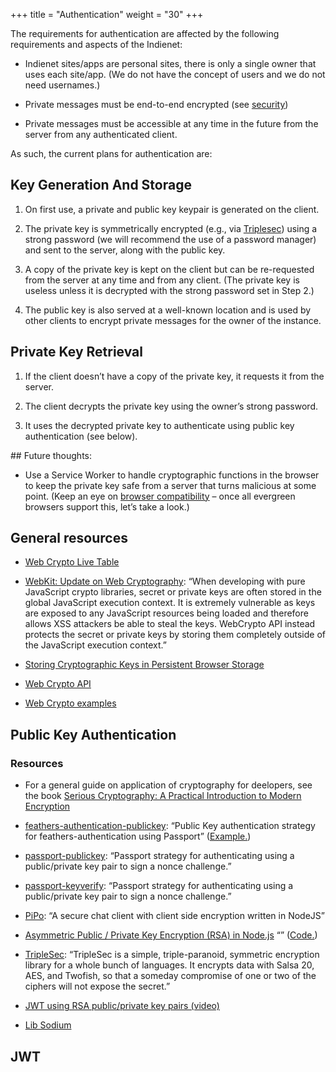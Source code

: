 +++
title = "Authentication"
weight = "30"
+++

The requirements for authentication are affected by the following requirements and aspects of the Indienet:

  * Indienet sites/apps are personal sites, there is only a single owner that uses each site/app. (We do not have the concept of users and we do not need usernames.)

  * Private messages must be end-to-end encrypted (see [security](/engine/security))

  * Private messages must be accessible at any time in the future from the server from any authenticated client.

As such, the current plans for authentication are:

## Key Generation And Storage

  1. On first use, a private and public key keypair is generated on the client.

  2. The private key is symmetrically encrypted (e.g., via [Triplesec]( https://keybase.io/triplesec/)) using a strong password (we will recommend the use of a password manager) and sent to the server, along with the public key.

  3. A copy of the private key is kept on the client but can be re-requested from the server at any time and from any client. (The private key is useless unless it is decrypted with the strong password set in Step 2.)

  4. The public key is also served at a well-known location and is used by other clients to encrypt private messages for the owner of the instance.

## Private Key Retrieval

  1. If the client doesn’t have a copy of the private key, it requests it from the server.

  2. The client decrypts the private key using the owner’s strong password.

  3. It uses the decrypted private key to authenticate using public key authentication (see below).

## Future thoughts:

  * Use a Service Worker to handle cryptographic functions in the browser to keep the private key safe from a server that turns malicious at some point. (Keep an eye on [browser compatibility](https://caniuse.com/#search=service%20worker) – once all evergreen browsers support this, let’s take a look.)

## General resources

  * [Web Crypto Live Table](https://diafygi.github.io/webcrypto-examples/)

  * [WebKit: Update on Web Cryptography](https://webkit.org/blog/7790/update-on-web-cryptography/): “When developing with pure JavaScript crypto libraries, secret or private keys are often stored in the global JavaScript execution context. It is extremely vulnerable as keys are exposed to any JavaScript resources being loaded and therefore allows XSS attackers be able to steal the keys. WebCrypto API instead protects the secret or private keys by storing them completely outside of the JavaScript execution context.”

  * [Storing Cryptographic Keys in Persistent Browser Storage](https://pomcor.com/2017/06/02/keys-in-browser/)

  * [Web Crypto API](https://developer.mozilla.org/en-US/docs/Web/API/Web_Crypto_API)

  * [Web Crypto examples](https://github.com/diafygi/webcrypto-examples)

## Public Key Authentication

### Resources

  * For a general guide on application of cryptography for deelopers, see the book [Serious Cryptography: A Practical Introduction to Modern Encryption](https://nostarch.com/seriouscrypto)

  * [feathers-authentication-publickey](https://github.com/amaurymartiny/feathers-authentication-publickey): “Public Key authentication strategy for feathers-authentication using Passport” ([Example.](https://github.com/amaurymartiny/feathers-authentication-publickey/tree/master/example))

  * [passport-publickey](https://github.com/timfpark/passport-publickey): “Passport strategy for authenticating using a public/private key pair to sign a nonce challenge.”

  * [passport-keyverify](https://github.com/phutchins/passport-keyverify): “Passport strategy for authenticating using a public/private key pair to sign a nonce challenge.”

  * [PiPo](https://github.com/phutchins/pipo): “A secure chat client with client side encryption written in NodeJS”

  * [Asymmetric Public / Private Key Encryption (RSA) in Node.js](https://coolaj86.com/articles/asymmetric-public--private-key-encryption-in-node-js/) “” ([Code.](https://git.daplie.com/coolaj86/examples-rsa-keypairs))

  * [TripleSec](https://keybase.io/triplesec/): “TripleSec is a simple, triple-paranoid, symmetric encryption library for a whole bunch of languages. It encrypts data with Salsa 20, AES, and Twofish, so that a someday compromise of one or two of the ciphers will not expose the secret.”

  * [JWT using RSA public/private key pairs (video)](https://www.youtube.com/watch?v=F0HLIe3kNvM)

  * [Lib Sodium](https://github.com/paixaop/node-sodium)

## JWT
